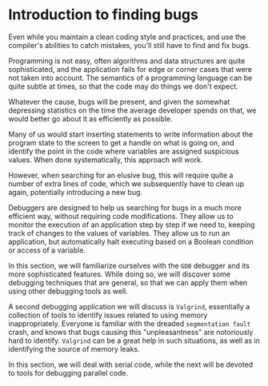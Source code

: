 # Introduction to finding bugs

Even while you maintain a clean coding style and practices, and use the compiler's abilities to catch mistakes, you'll still have to find and fix bugs.

Programming is not easy, often algorithms and data structures are quite sophisticated, and the application fails for edge or corner cases that were not taken into account. The semantics of a programming language can be quite subtle at times, so that the code may do things we don't expect.

Whatever the cause, bugs will be present, and given the somewhat depressing statistics on the time the average developer spends on that, we would better go about it as efficiently as possible.

Many of us would start inserting statements to write information about the program state to the screen to get a handle on what is going on, and identify the point in the code where variables are assigned suspicious values. When done systematically, this approach will work.

However, when searching for an elusive bug, this will require quite a number of extra lines of code, which we subsequently have to clean up again, potentially introducing a new bug.

Debuggers are designed to help us searching for bugs in a much more efficient way, without requiring code modifications. They allow us to monitor the execution of an application step by step if we need to, keeping track of changes to the values of variables. They allow us to run an application, but automatically halt executing based on a Boolean condition or access of a variable.

In this section, we will familiarize ourselves with the `GDB` debugger and its more sophisticated features. While doing so, we will discover some debugging techniques that are general, so that we can apply them when using other debugging tools as well.

A second debugging application we will discuss is `Valgrind`, essentially a collection of tools
to identify issues related to using memory inappropriately. Everyone is familiar with the dreaded `segmentation fault` crash, and knows that bugs causing this "unpleasantness" are notoriously hard to identify. `Valgrind` can be a great help in such situations, as well as in identifying the source of memory leaks.

In this section, we will deal with serial code, while the next will be devoted to tools for debugging parallel code.
